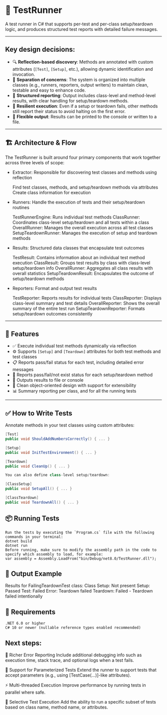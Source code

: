 # 🧪 TestRunner

A test runner in C# that supports per-test and per-class setup/teardown logic, and produces structured test reports with detailed failure messages.

---

## Key design decisions:
- 🔍 **Reflection-based discovery**: Methods are annotated with custom attributes (`[Test]`, `[Setup]`, etc.), allowing dynamic identification and invocation.
- 🧼 **Separation of concerns**: The system is organized into multiple classes (e.g., runners, reporters, output writers) to maintain clean, testable and easy to enhance code.
- 📂 **Structured reporting**: Output includes class-level and method-level results, with clear handling for setup/teardown methods.
- 🧪 **Resilient execution**: Even if a setup or teardown fails, other methods still report their status to avoid halting on the first error.
- 💾 **Flexible output**: Results can be printed to the console or written to a file.

---

## 🏗️ Architecture & Flow
The TestRunner is built around four primary components that work together across three levels of scope:

- Extractor: Responsible for discovering test classes and methods using reflection

    Find test classes, methods, and setup/teardown methods via attributes
    Create class information for execution


- Runners: Handle the execution of tests and their setup/teardown routines

    TestRunnerEngine: Runs individual test methods
    ClassRunner: Coordinates class-level setup/teardown and all tests within a class
    OverallRunner: Manages the overall execution across all test classes
    SetupTeardownRunner: Manages the execution of setup and teardown methods


- Results: Structured data classes that encapsulate test outcomes

    TestResult: Contains information about an individual test method execution
    ClassResult: Groups test results by class with class-level setup/teardown info
    OverallRunner: Aggregates all class results with overall statistics
    SetupTeardownResult: Encapsulates the outcome of setup/teardown methods


- Reporters: Format and output test results

    TestReporter: Reports results for individual tests
    ClassReporter: Displays class-level summary and test details
    OverallReporter: Shows the overall summary of the entire test run
    SetupTeardownReporter: Formats setup/teardown outcomes consistently

---

## 🚀 Features

- ✅ Execute individual test methods dynamically via reflection  
- ⚙️ Supports `[Setup]` and `[Teardown]` attributes for both test methods and test classes  
- 📋 Reports pass/fail status for each test, including detailed error messages  
- 📂 Reports pass/fail/not exist status for each setup/teardown method  
- 📂 Outputs results to file or console 
- 🧼 Clean object-oriented design with support for extensibility  
- 📊 Summary reporting per class, and for all the running tests

---

## ✅ How to Write Tests

Annotate methods in your test classes using custom attributes:

```csharp
[Test]
public void ShouldAddNumbersCorrectly() { ... }

[Setup]
public void InitTestEnvironment() { ... }

[Teardown]
public void CleanUp() { ... }

You can also define class-level setup/teardown:

[ClassSetup]
public void SetupAll() { ... }

[ClassTeardown]
public void TeardownAll() { ... }

```

## 📦 Running Tests
    Run the tests by executing the `Program.cs` file with the following commands in your terminal:
    dotnet build
    dotnet run
    Before running, make sure to modify the assembly path in the code to specify which assembly to load, for example:
    var assembly = Assembly.LoadFrom("bin/Debug/net8.0/TestRunner.dll");

## 📄 Output Example

   Results for FailingTeardownTest class:
   Class Setup: Not present
   Setup: Passed
   Test: Failed
     Error: Teardown failed
   Teardown: Failed - Teardown failed intentionally

## 🧰 Requirements
    .NET 6.0 or higher
    C# 10 or newer (nullable reference types enabled recommended)


## Next steps:

🧠 Richer Error Reporting
Include additional debugging info such as execution time, stack trace, and optional logs when a test fails.

🧪 Support for Parameterized Tests
Extend the runner to support tests that accept parameters (e.g., using [TestCase(...)]-like attributes).

⚡ Multi-threaded Execution
Improve performance by running tests in parallel where safe.

🎯 Selective Test Execution
Add the ability to run a specific subset of tests based on class name, method name, or attributes.